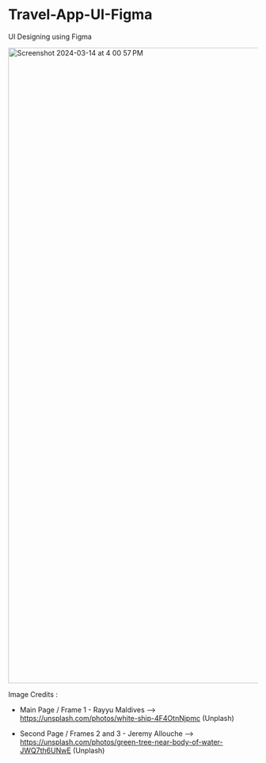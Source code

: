 # Travel-App-UI-Figma
UI Designing using Figma

<img width="1282" alt="Screenshot 2024-03-14 at 4 00 57 PM" src="https://github.com/EshaRaicar/Travel-App-UI-Figma/assets/107826151/d164ca8f-6767-47b5-8537-b231b77cdb88">

Image Credits :

- Main Page / Frame 1 - Rayyu Maldives --> https://unsplash.com/photos/white-ship-4F4OtnNjpmc (Unplash) 

- Second Page / Frames 2 and 3 - Jeremy Allouche --> https://unsplash.com/photos/green-tree-near-body-of-water-JWQ7th6UNwE (Unplash)
